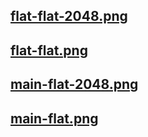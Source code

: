## [flat-flat-2048.png                                                                                                                                                                                                                                              ](flat-flat-2048.png                                                                                                                                                                                                                                              )
## [flat-flat.png                                                                                                                                                                                                                                                   ](flat-flat.png                                                                                                                                                                                                                                                   )
## [main-flat-2048.png                                                                                                                                                                                                                                              ](main-flat-2048.png                                                                                                                                                                                                                                              )
## [main-flat.png                                                                                                                                                                                                                                                   ](main-flat.png                                                                                                                                                                                                                                                   )
